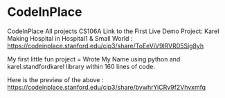 # CodeInPlace
CodeInPlace All projects
CS106A
Link to the First Live Demo Project: Karel Making Hospital in Hospital1 & Small World : https://codeinplace.stanford.edu/cip3/share/ToEeViV9lRVR05Sig8yh

My first little fun project = Wrote My Name using python and karel.standfordkarel library within 160 lines of code.

Here is the preview of the above : https://codeinplace.stanford.edu/cip3/share/bywhrYiCRv9f2Vhvxmfq
